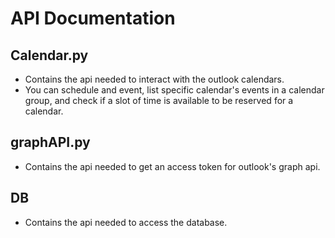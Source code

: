 # API Documentation  
## Calendar.py  
- Contains the api needed to interact with the outlook calendars.  
- You can schedule and event, list specific calendar's events in a calendar group, and check if a slot of time is available to be reserved for a calendar.  

## graphAPI.py  
- Contains the api needed to get an access token for outlook's graph api.  

## DB  
- Contains the api needed to access the database.  